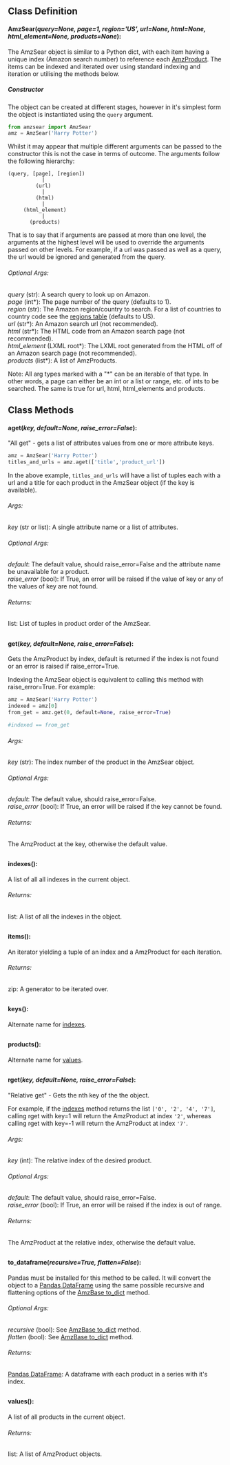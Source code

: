## Class Definition
<a name="AmzSear"></a>
#### AmzSear(*query=None, page=1, region='US', url=None, html=None, html_element=None, products=None*):

The AmzSear object is similar to a Python dict, with each item having a unique index (Amazon search number) to reference each [AmzProduct](AmzProduct.md). The items can be indexed and iterated over using standard indexing and iteration or utilising the methods below.

##### Constructor

The object can be created at different stages, however in it's simplest form the object is instantiated using the `query` argument.

```python
from amzsear import AmzSear
amz = AmzSear('Harry Potter')
```

Whilst it may appear that multiple different arguments can be passed to the constructor this is not the case in terms of outcome. The arguments follow the following hierarchy:

```
(query, [page], [region])
           |
         (url)
           |
         (html)
           |
     (html_element)
           |
       (products)
```

That is to say that if arguments are passed at more than one level, the arguments at the highest level will be used to override the arguments passed on other levels. For example, if a url was passed as well as a query, the url would be ignored and generated from the query.

###### Optional Args:
*query* (str): A search query to look up on Amazon.  
*page* (int\*): The page number of the query (defaults to 1).  
*region* (str): The Amazon region/country to search. For a list of countries to country code see the [regions table](../regions.md) (defaults to US).  
*url* (str\*): An Amazon search url (not recommended).  
*html* (str\*): The HTML code from an Amazon search page (not recommended).  
*html_element* (LXML root\*): The LXML root generated from the HTML off of an Amazon search page (not recommended).  
*products* (list\*): A list of AmzProducts.  

Note: All arg types marked with a "\*" can be an iterable of that type. In other words, a page can either be an int or a list or range, etc. of ints to be searched. The same is true for url, html, html_elements and products.


## Class Methods

<a name="aget"></a>
#### aget(*key, default=None, raise_error=False*):

"All get" - gets a list of attributes values from one or more attribute keys.

```python
amz = AmzSear('Harry Potter')
titles_and_urls = amz.aget(['title','product_url'])
```
In the above example, `titles_and_urls` will have a list of tuples each with a url and a title for each product in the AmzSear object (if the key is available).

###### Args:
*key* (str or list): A single attribute name or a list of attributes.  

###### Optional Args:
*default*: The default value, should raise_error=False and the attribute name be unavailable for a product.  
*raise_error* (bool): If True, an error will be raised if the value of key or any of the values of key are not found.  

###### Returns:
list: List of tuples in product order of the AmzSear.


## 

<a name="get"></a>
#### get(*key, default=None, raise_error=False*):

Gets the AmzProduct by index, default is returned if the index is not found or an error is raised if raise_error=True.

Indexing the AmzSear object is equivalent to calling this method with raise_error=True. For example:

```python
amz = AmzSear('Harry Potter')
indexed = amz[0]
from_get = amz.get(0, default=None, raise_error=True)

#indexed == from_get

```

###### Args:
*key* (str): The index number of the product in the AmzSear object.  

###### Optional Args:
*default*: The default value, should raise_error=False.  
*raise_error* (bool): If True, an error will be raised if the key cannot be found.  

###### Returns:
The AmzProduct at the key, otherwise the default value.


## 

<a name="indexes"></a>
#### indexes():

A list of all all indexes in the current object.


###### Returns:
list: A list of all the indexes in the object.


## 

<a name="items"></a>
#### items():

An iterator yielding a tuple of an index and a AmzProduct for each iteration.

###### Returns:
zip: A generator to be iterated over.


## 

<a name="keys"></a>
#### keys():

Alternate name for [indexes](#indexes).

## 

<a name="products"></a>
#### products():

Alternate name for [values](#values).

## 

<a name="rget"></a>
#### rget(*key, default=None, raise_error=False*):

"Relative get" - Gets the nth key of the the object.

For example, if the [indexes](#indexes) method returns the list `['0', '2', '4', '7']`, calling rget with key=1 will return the AmzProduct at index `'2'`, whereas calling rget with key=-1 will return the AmzProduct at index `'7'`.

###### Args:
*key* (int): The relative index of the desired product.  

###### Optional Args:
*default*: The default value, should raise_error=False.  
*raise_error* (bool): If True, an error will be raised if the index is out of range.

###### Returns:
The AmzProduct at the relative index, otherwise the default value.


## 

<a name="to_dataframe"></a>
#### to\_dataframe(*recursive=True, flatten=False*):

Pandas must be installed for this method to be called. It will convert the object to a [Pandas DataFrame](https://pandas.pydata.org/pandas-docs/stable/generated/pandas.DataFrame.html) using the same possible recursive and flattening options of the [AmzBase to\_dict](AmzBase.md#to_dict) method.

###### Optional Args:
*recursive* (bool): See [AmzBase to\_dict](AmzBase.md#to_dict) method.  
*flatten* (bool): See [AmzBase to\_dict](AmzBase.md#to_dict) method.  

###### Returns:
[Pandas DataFrame](https://pandas.pydata.org/pandas-docs/stable/generated/pandas.DataFrame.html): A dataframe with each product in a series with it's index.


## 

<a name="values"></a>
#### values():

A list of all products in the current object.

###### Returns:
list: A list of AmzProduct objects.


